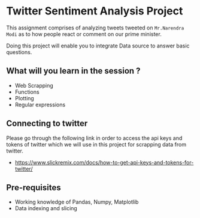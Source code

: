 # Twitter Sentiment Analysis Project

This assignment comprises of analyzing tweets tweeted on `Mr.Narendra Modi`
as to how people react or comment on our prime minister.


Doing this project will enable you to integrate Data source to answer basic questions.



## What will you learn in the session ? 
- Web Scrapping
- Functions
- Plotting 
- Regular expressions

## Connecting to twitter 
Please go through the following link in order to access the api keys and tokens of twitter
which we will use in this project for scrapping data from twitter.
- https://www.slickremix.com/docs/how-to-get-api-keys-and-tokens-for-twitter/

## Pre-requisites
- Working knowledge of Pandas, Numpy, Matplotlib
- Data indexing and slicing
